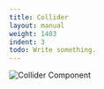 ```yaml
---
title: Collider
layout: manual
weight: 1403
indent: 3
todo: Write something.
---
```

![Collider Component](collider-component.png)